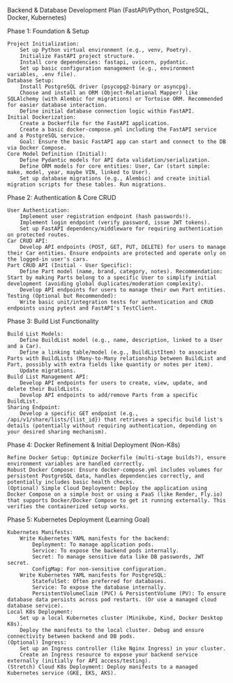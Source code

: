 Backend & Database Development Plan (FastAPI/Python, PostgreSQL, Docker, Kubernetes)

Phase 1: Foundation & Setup

    Project Initialization:
        Set up Python virtual environment (e.g., venv, Poetry).
        Initialize FastAPI project structure.
        Install core dependencies: fastapi, uvicorn, pydantic.
        Set up basic configuration management (e.g., environment variables, .env file).
    Database Setup:
        Install PostgreSQL driver (psycopg2-binary or asyncpg).
        Choose and install an ORM (Object-Relational Mapper) like SQLAlchemy (with Alembic for migrations) or Tortoise ORM. Recommended for easier database interaction.
        Define initial database connection logic within FastAPI.
    Initial Dockerization:
        Create a Dockerfile for the FastAPI application.
        Create a basic docker-compose.yml including the FastAPI service and a PostgreSQL service.
        Goal: Ensure the basic FastAPI app can start and connect to the DB via Docker Compose.
    Core Model Definition (Initial):
        Define Pydantic models for API data validation/serialization.
        Define ORM models for core entities: User, Car (start simple: make, model, year, maybe VIN, linked to User).
        Set up database migrations (e.g., Alembic) and create initial migration scripts for these tables. Run migrations.

Phase 2: Authentication & Core CRUD

    User Authentication:
        Implement user registration endpoint (hash passwords!).
        Implement login endpoint (verify password, issue JWT tokens).
        Set up FastAPI dependency/middleware for requiring authentication on protected routes.
    Car CRUD API:
        Develop API endpoints (POST, GET, PUT, DELETE) for users to manage their Car entities. Ensure endpoints are protected and operate only on the logged-in user's cars.
    Part CRUD API (Initial - User Specific):
        Define Part model (name, brand, category, notes). Recommendation: Start by making Parts belong to a specific User to simplify initial development (avoiding global duplicates/moderation complexity).
        Develop API endpoints for users to manage their own Part entities.
    Testing (Optional but Recommended):
        Write basic unit/integration tests for authentication and CRUD endpoints using pytest and FastAPI's TestClient.

Phase 3: Build List Functionality

    Build List Models:
        Define BuildList model (e.g., name, description, linked to a User and a Car).
        Define a linking table/model (e.g., BuildListItem) to associate Parts with BuildLists (Many-to-Many relationship between BuildList and Part, possibly with extra fields like quantity or notes per item).
        Update migrations.
    Build List Management API:
        Develop API endpoints for users to create, view, update, and delete their BuildLists.
        Develop API endpoints to add/remove Parts from a specific BuildList.
    Sharing Endpoint:
        Develop a specific GET endpoint (e.g., /api/v1/share/lists/{list_id}) that retrieves a specific build list's details (potentially without requiring authentication, depending on your desired sharing mechanism).

Phase 4: Docker Refinement & Initial Deployment (Non-K8s)

    Refine Docker Setup: Optimize Dockerfile (multi-stage builds?), ensure environment variables are handled correctly.
    Robust Docker Compose: Ensure docker-compose.yml includes volumes for persistent PostgreSQL data, handles dependencies correctly, and potentially includes basic health checks.
    (Optional) Simple Cloud Deployment: Deploy the application using Docker Compose on a simple host or using a PaaS (like Render, Fly.io) that supports Docker/Docker Compose to get it running externally. This verifies the containerized setup works.

Phase 5: Kubernetes Deployment (Learning Goal)

    Kubernetes Manifests:
        Write Kubernetes YAML manifests for the backend:
            Deployment: To manage application pods.
            Service: To expose the backend pods internally.
            Secret: To manage sensitive data like DB passwords, JWT secret.
            ConfigMap: For non-sensitive configuration.
        Write Kubernetes YAML manifests for PostgreSQL:
            StatefulSet: Often preferred for databases.
            Service: To expose the database internally.
            PersistentVolumeClaim (PVC) & PersistentVolume (PV): To ensure database data persists across pod restarts. (Or use a managed cloud database service).
    Local K8s Deployment:
        Set up a local Kubernetes cluster (Minikube, Kind, Docker Desktop K8s).
        Deploy the manifests to the local cluster. Debug and ensure connectivity between backend and DB pods.
    (Optional) Ingress:
        Set up an Ingress controller (like Nginx Ingress) in your cluster.
        Create an Ingress resource to expose your backend service externally (initially for API access/testing).
    (Stretch) Cloud K8s Deployment: Deploy manifests to a managed Kubernetes service (GKE, EKS, AKS).
